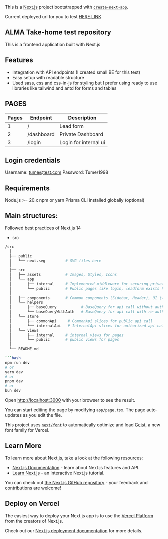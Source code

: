 This is a [Next.js](https://nextjs.org) project bootstrapped with [`create-next-app`](https://nextjs.org/docs/app/api-reference/cli/create-next-app).

Current deployed url for you to test [HERE LINK](https://alma-fe-4ufq.vercel.app/)

## ALMA Take-home test repository

This is a frontend application built with Next.js

## Features
- Integration with API endpoints (I created small BE for this test)
- Easy setup with readable structure
- Used sass, css and css-in-js for styling but I prefer using ready to use libraries like tailwind and antd for forms and tables

## PAGES

| Pages  | Endpoint      | Description           |
|--------|---------------|-----------------------|
| 1      | /             | Lead form             |
| 2      | /dashboard    | Private Dashboard     |
| 3      | /login        | Login for internal ui |

## Login credentials

Username: tume@test.com
Password: Tume/1998

## Requirements
Node.js >= 20.x
npm or yarn
Prisma CLI installed globally (optional)

## Main structures:
Followed best practices of Next.js 14

- src

```sh
/src
  │
  ├── public
  │   └── next.svg         # SVG files here
  │
  ├── src
  │   ├── assets           # Images, Styles, Icons
  │   └── app
  │       ├── internal     # Implemented middleware for securing private, internal pages
  │       └── public       # Public pages like login, leadform exists here
  │
  │   ├── components       # Common components (Sidebar, Header), UI (widget like small components like button, spinner ...)
  │   └── helpers
  │       ├── baseQuery           # BaseQuery for api call without auth
  │       └── baseQueryWithAuth   # BaseQuery for api call with re-auth and redirection
  │   └── store
  │       ├── commonApi     # CommonApi slices for public api call
  │       └── internalApi   # InternalApi slices for authorized api call with JWT token
  │   └── views
  │       ├── internal     # internal views for pages
  │       └── public       # public views for pages
  │
  └── README.md

```bash
npm run dev
# or
yarn dev
# or
pnpm dev
# or
bun dev
```

Open [http://localhost:3000](http://localhost:3000) with your browser to see the result.

You can start editing the page by modifying `app/page.tsx`. The page auto-updates as you edit the file.

This project uses [`next/font`](https://nextjs.org/docs/app/building-your-application/optimizing/fonts) to automatically optimize and load [Geist](https://vercel.com/font), a new font family for Vercel.

## Learn More

To learn more about Next.js, take a look at the following resources:

- [Next.js Documentation](https://nextjs.org/docs) - learn about Next.js features and API.
- [Learn Next.js](https://nextjs.org/learn) - an interactive Next.js tutorial.

You can check out [the Next.js GitHub repository](https://github.com/vercel/next.js) - your feedback and contributions are welcome!

## Deploy on Vercel

The easiest way to deploy your Next.js app is to use the [Vercel Platform](https://vercel.com/new?utm_medium=default-template&filter=next.js&utm_source=create-next-app&utm_campaign=create-next-app-readme) from the creators of Next.js.

Check out our [Next.js deployment documentation](https://nextjs.org/docs/app/building-your-application/deploying) for more details.
